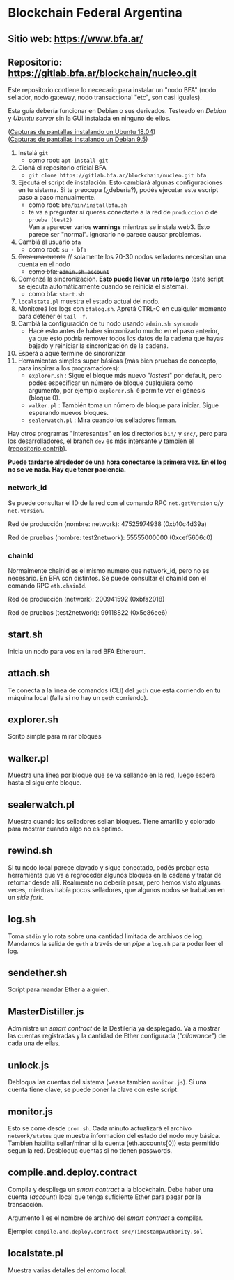 # Blockchain Federal Argentina

## Sitio web: https://www.bfa.ar/
## Repositorio: https://gitlab.bfa.ar/blockchain/nucleo.git

Este repositorio contiene lo nececario para instalar un "nodo BFA" (nodo sellador, nodo gateway, nodo transaccional "etc", son casi iguales).

Esta guía debería funcionar en Debian o sus derivados. Testeado en *Debian* y *Ubuntu server* sin la GUI instalada en ninguno de ellos.

([Capturas de pantallas instalando un Ubuntu 18.04](https://gitlab.bfa.ar/blockchain/nucleo/wikis/Instalando-Ubuntu-Server-18.04))  
([Capturas de pantallas instalando un Debian 9.5](https://gitlab.bfa.ar/blockchain/nucleo/wikis/Instalando-debian-9.5))

1. Instalá `git`
   - como root: `apt install git`
2. Cloná el repositorio oficial BFA
   - `git clone https://gitlab.bfa.ar/blockchain/nucleo.git bfa`
3. Ejecutá el script de instalación. Esto cambiará algunas configuraciones en tu sistema. Si te preocupa (¿debería?), podés ejecutar este escript paso a paso manualmente.
   - como root: `bfa/bin/installbfa.sh`  
   - te va a preguntar si queres conectarte a la red de `produccion` o de `prueba (test2)`  
   Van a aparecer varios **warnings** mientras se instala web3. Esto parece ser "normal". Ignorarlo no parece causar problemas.
4. Cambiá al usuario `bfa`
   - como root: `su - bfa`
5. <del>Crea una cuenta</del> // solamente los 20-30 nodos selladores necesitan una cuenta en el nodo
   - <del>como bfa: `admin.sh account`</del>
6. Comenzá la sincronización. **Esto puede llevar un rato largo** (este script se ejecuta automáticamente cuando se reinicia el sistema).
   - como bfa: `start.sh`
7. `localstate.pl` muestra el estado actual del nodo.
8. Monitoreá los logs con `bfalog.sh`. Apretá CTRL-C en cualquier momento para detener el `tail -f`.
9. Cambiá la configuración de tu nodo usando `admin.sh syncmode`
   - Hacé esto antes de haber sincronizado mucho en el paso anterior, ya que esto podría remover todos los datos de la cadena que hayas bajado y reiniciar la sincronización de la cadena.
10. Esperá a aque termine de sincronizar
11. Herramientas simples super básicas (más bien pruebas de concepto, para inspirar a los programadores):
    - `explorer.sh` : Sigue el bloque más nuevo "*lastest*" por default, pero podés especificar un número de bloque cualquiera como argumento, por ejemplo `explorer.sh 0` permite ver el génesis (bloque 0).
    - `walker.pl` : También toma un número de bloque para iniciar. Sigue esperando nuevos bloques.
    - `sealerwatch.pl` : Mira cuando los selladores firman.

Hay otros programas "interesantes" en los directorios `bin/` y `src/`,
pero para los desarrolladores, el branch `dev` es más intersante y tambien el
([repositorio contrib](https://gitlab.bfa.ar/blockchain/contrib)).

**Puede tardarse alrededor de una hora conectarse la primera vez. En el log no se ve nada. Hay que tener paciencia.**

### network_id

Se puede consultar el ID de la red con el comando RPC `net.getVersion` o/y `net.version`.

Red de producción (nombre: network): 
47525974938 (0xb10c4d39a)

Red de pruebas (nombre: test2network):
55555000000 (0xcef5606c0)

### chainId

Normalmente chainId es el mismo numero que network_id, pero no es necesario. En BFA son distintos.
Se puede consultar el chainId con el comando RPC `eth.chainId`.

Red de producción (network): 
200941592 (0xbfa2018)

Red de pruebas (test2network):
99118822 (0x5e86ee6)

## start.sh

Inicia un nodo para vos en la red BFA Ethereum.

## attach.sh

Te conecta a la línea de comandos (CLI) del `geth` que está corriendo en tu máquina local (falla si no hay un `geth` corriendo).

## explorer.sh

Scritp simple para mirar bloques

## walker.pl

Muestra una línea por bloque que se va sellando en la red, luego espera hasta el siguiente bloque.

## sealerwatch.pl

Muestra cuando los selladores sellan bloques. Tiene amarillo y colorado para mostrar cuando algo no es optimo.

## rewind.sh

Si tu nodo local parece clavado y sigue conectado, podés probar esta 
herramienta que va a regroceder algunos bloques en la cadena y tratar
de retomar desde allí. Realmente no debería pasar, pero hemos visto
algunas veces, mientras había pocos selladores, que algunos nodos se
trababan en un *side fork*.

## log.sh

Toma `stdin` y lo rota sobre una cantidad limitada de archivos de log.
Mandamos la salida de `geth` a través de un *pipe* a `log.sh` para poder
leer el log.

## sendether.sh

Script para mandar Ether a alguien.

## MasterDistiller.js

Administra un *smart contract* de la Destilería ya desplegado. Va a mostrar
las cuentas registradas y la cantidad de Ether configurada ("*allowance*") de
cada una de ellas.

## unlock.js

Debloqua las cuentas del sistema (vease tambien `monitor.js`). Si una cuenta
tiene clave, se puede poner la clave con este script.

## monitor.js

Esto se corre desde `cron.sh`. Cada minuto actualizará el archivo
`network/status` que muestra información del estado del nodo muy básica.
Tambien habilita sellar/minar si la cuenta (eth.accounts[0]) esta permitido
segun la red. Desbloqua cuentas si no tienen passwords.

## compile.and.deploy.contract

Compila y despliega un *smart contract* a la blockchain. Debe haber una cuenta (*account*) local que tenga suficiente Ether para pagar por la transacción.

Argumento 1 es el nombre de archivo del *smart contract* a compilar.

Ejemplo: `compile.and.deploy.contract src/TimestampAuthority.sol`

## localstate.pl

Muestra varias detalles del entorno local.
